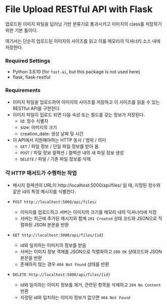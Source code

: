 # File Upload RESTful API with Flask

업로드된 이미지 파일을 딥러닝 기반 분류기로 통과시키고 이미지의 class를 저장하기 위한 기본 틀이다.

여기서는 단순히 업로드된 이미지의 사이즈를 읽고 이를 메모리의 딕셔너리 소스 내에 저장한다.



### Required Settings

- Python 3.6.10 (for `fast.ai`, but this package is not used here)
- flask, flask-restful



### Requirements

- 이미지 파일을 업로드하여 이미지의 사이즈를 저장하고 이 사이즈를 읽을 수 있는  RESTful API를 구현한다.
- 이미지 파일이 업로드 되면 다음 속성 또는 필드를 갖는 정보가 저장된다.
  -  id: 정수 식별자
  -  size: 이미지의 크기
  -  creation_date: 생성 날짜 및 시간
- 이 API에서 지원해야하는 HTTP 동사 / 범위 / 의미
  - `GET` / 파일 정보 / 단일 파일 정보를 받아 옴
  - `POST` / 파일 정보 컬렉션 / 컬렉션 내의 새 파일 정보 생성
  - `DELETE` / 파일 / 기존 파일 정보를 삭제



### 각 HTTP 매서드가 수행하는 작업

- 메시지 컬렉션의 URL이 http://localhost:5000/api/files/ 일 때, 지정된 정수와 같은 id의 특정 메시지를 식별한다.

- `POST http://localhost:5000/api/files/`
  - 이미지를 업로드하고 서버는 이미지의 크기를 메모리 내의 딕셔너리에 저장
  - 서버는 최근에 추가된 메시지와 함께 `201 Created` 상태 코드와 JSON으로 직렬화된 JSON 본문을 반환
- `GET http://localhost:5000/api/files/{id}`
  - id와 일치하는 이미지의 정보를 받음
  - 서버는 이미지 정보 객체를 JSON으로 직렬화하고 `200 OK` 상태코드와 JSON 본문을 반환
  - 존재하지 않는 경우 `404 Not Found` 상태를 반환
- `DELETE http://localhost:5000/api/files/{id}`
  - id와 일치하는 이미지 정보를 제거, 관련된 항목을 삭제하고 `204 No Content` 반환
  - 지정된 id와 일치하는 이미지 정보가 없으면 `404 Not Found`